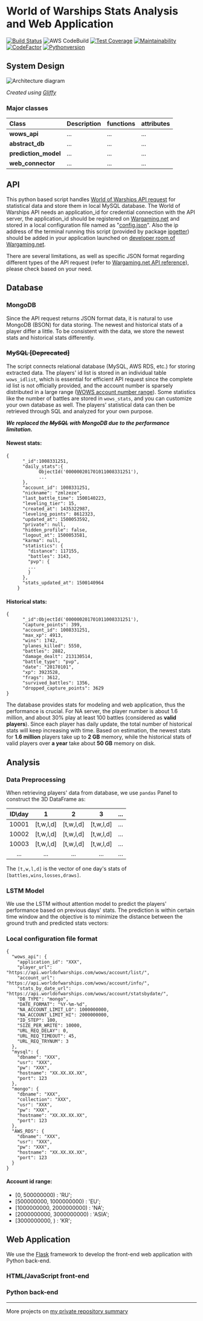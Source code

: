 # World of Warships Stats Analysis and Web Application

[![Build Status](https://travis-ci.org/WilliamOnVoyage/World-of-Warships-Stats-Analysis.svg?branch=master)](https://travis-ci.org/WilliamOnVoyage/World-of-Warships-Stats-Analysis) ![AWS CodeBuild](https://codebuild.us-east-1.amazonaws.com/badges?uuid=eyJlbmNyeXB0ZWREYXRhIjoiVSthN0QzYzd5RnFqN1lpNkdGVjBXMncvRlREandzYVRWWng4anh1dlFOSGlhWnh6VmhCSXpzUXE3MU5wMWttNlpzMXl6THFkR1pKbFJZeThwTjIxQ2RNPSIsIml2UGFyYW1ldGVyU3BlYyI6Ii8wN20zYTVqbWthaHJOTlgiLCJtYXRlcmlhbFNldFNlcmlhbCI6MX0%3D&branch=master) [![Test Coverage](https://codeclimate.com/github/WilliamOnVoyage/World-of-Warships-Stats-Analysis/badges/coverage.svg)](https://codeclimate.com/github/WilliamOnVoyage/World-of-Warships-Stats-Analysis/coverage) [![Maintainability](https://api.codeclimate.com/v1/badges/60dd12c25dd6fa7e97b4/maintainability)](https://codeclimate.com/github/WilliamOnVoyage/World-of-Warships-Stats-Analysis/maintainability)
[![CodeFactor](https://www.codefactor.io/repository/github/williamonvoyage/world-of-warships-stats-analysis/badge)](https://www.codefactor.io/repository/github/williamonvoyage/world-of-warships-stats-analysis)
[![Pythonversion](https://img.shields.io/badge/python-3.7-blue.svg)](https://www.python.org/downloads/release/python-370/)
## System Design
![Architecture diagram](WOWS_Architecture.png)

_Created using [Gliffy](www.gliffy.com)_
### Major classes

|Class|Description|functions|attributes|
|:----|:----|:----|:----|
|**wows_api**|...|...|...|
|**abstract_db**|...|...|...|
|**prediction_model**|...|...|...|
|**web_connector**|...|...|...|

## API
This python based script handles [World of Warships API request](https://developers.wargaming.net/) for statistical data and store them in local MySQL database. The World of Warships API needs an application_id for credential connection with the API server, the application_id should be registered on [Wargaming.net](https://developers.wargaming.net/applications/) and stored in a local configuration file named as "[config.json](#local-configuration-file-format)". Also the ip address of the terminal running this script (provided by package [ipgetter](https://pypi.python.org/pypi/ipgetter/0.6)) should be added in your application launched on [developer room of Wargaming.net](https://developers.wargaming.net/applications/).

There are several limitations, as well as specific JSON format regarding different types of the API request (refer to [Wargaming.net API reference](https://developers.wargaming.net/reference/all/wot/account/list/?application_id=bc7a1942582313fd553a85240bd491c8&r_realm=ru)), please check based on your need.

## Database
### MongoDB
Since the API request returns JSON format data, it is natural to use MongoDB (BSON) for data storing. The newest and historical stats of a player differ a little. To be consistent with the data, we store the newest stats and historical stats differently.

### ~~MySQL [Deprecated]~~
The script connects relational database (MySQL, AWS RDS, etc.) for storing extracted data. The players' id list is stored in an individual table `wows_idlist`, which is essential for efficient API request since the complete id list is not officially provided, and the account number is sparsely distributed in a large range ([WOWS account number range](#account-id-range)). Some statistics like the number of battles are stored in `wows_stats`, and you can customize your own database as well.
The players' statistical data can then be retrieved through SQL and analyzed for your own purpose.

***We replaced the ~~MySQL~~ with MongoDB due to the performance limitation.***

#### Newest stats:
```
{
      "_id":1008331251,
      "daily_stats":{
            ObjectId('000000201701011008331251'),
            ...
      },
      "account_id": 1008331251,
      "nickname": "zmlzeze",
      "last_battle_time": 1500140223,
      "leveling_tier": 15,
      "created_at": 1435322987,
      "leveling_points": 8612323,
      "updated_at": 1500053592,
      "private": null,
      "hidden_profile": false,
      "logout_at": 1500053581,
      "karma": null,
      "statistics": {
        "distance": 117155,
        "battles": 3143,
        "pvp": {
        ...
        }
      },
      "stats_updated_at": 1500140964
    }
```
#### Historical stats:
```
{
      "_id":ObjectId('000000201701011008331251'),
      "capture_points": 399,
      "account_id": 1008331251,
      "max_xp": 4913,
      "wins": 1742,
      "planes_killed": 5550,
      "battles": 2882,
      "damage_dealt": 213130514,
      "battle_type": "pvp",
      "date": "20170101",
      "xp": 3923528,
      "frags": 3612,
      "survived_battles": 1356,
      "dropped_capture_points": 3629
}
```
The database provides stats for modeling and web application, thus the performance is crucial. For NA server, the player number is about 1.6 million, and about 30% play at least 100 battles (considered as **valid players**). Since each player has daily update, the total number of historical stats will keep increasing with time. Based on estimation, the newest stats for **1.6 million** players take up to **2 GB** memory, while the historical stats of valid players over **a year** take about **50 GB** memory on disk. 

## Analysis
### Data Preprocessing
When retrieving players' data from database, we use `pandas` Panel to construct the 3D DataFrame as:

|ID\day|1|2|3|...|
|:----:|:----:|:----:|:----:|:----:|
|10001|[t,w,l,d]|[t,w,l,d]|[t,w,l,d]|...|
|10002|[t,w,l,d]|[t,w,l,d]|[t,w,l,d]|...|
|10003|[t,w,l,d]|[t,w,l,d]|[t,w,l,d]|...|
|...|...|...|...|...|

The `[t,w,l,d]` is the vector of one day's stats of `[battles,wins,losses,draws]`.

### LSTM Model
We use the LSTM without attention model to predict the players' performance based on previous days' stats. The prediction is within certain time window and the objective is to minimize the distance between the ground truth and predicted stats vectors:

### Local configuration file format
```
{
  "wows_api": {
    "application_id": "XXX",
    "player_url": "https://api.worldofwarships.com/wows/account/list/",
    "account_url": "https://api.worldofwarships.com/wows/account/info/",
    "stats_by_date_url": "https://api.worldofwarships.com/wows/account/statsbydate/",
    "DB_TYPE": "mongo",
    "DATE_FORMAT": "%Y-%m-%d",
    "NA_ACCOUNT_LIMIT_LO": 1000000000,
    "NA_ACCOUNT_LIMIT_HI": 2000000000,
    "ID_STEP": 100,
    "SIZE_PER_WRITE": 10000,
    "URL_REQ_DELAY": 0,
    "URL_REQ_TIMEOUT": 45,
    "URL_REQ_TRYNUM": 3
  },
  "mysql": {
    "dbname": "XXX",
    "usr": "XXX",
    "pw": "XXX",
    "hostname": "XX.XX.XX.XX",
    "port": 123
  },
  "mongo": {
    "dbname": "XXX",
    "collection": "XXX",
    "usr": "XXX",
    "pw": "XXX",
    "hostname": "XX.XX.XX.XX",
    "port": 123
  },
  "AWS_RDS": {
    "dbname": "XXX",
    "usr": "XXX",
    "pw": "XXX",
    "hostname": "XX.XX.XX.XX",
    "port": 123
  }
}
```
#### Account id range:
* [0, 500000000) : 'RU';
* [500000000, 1000000000) : 'EU';
* [1000000000, 2000000000) : 'NA';
* [2000000000, 3000000000) : 'ASIA';
* [3000000000, ) : 'KR';

## Web Application
We use the [Flask](http://flask.pocoo.org/) framework to develop the front-end web application with Python back-end.
### HTML/JavaScript front-end

### Python back-end
---
More projects on [my private repository summary](https://williamonvoyage.github.io/Private-Repository-Summary/)

